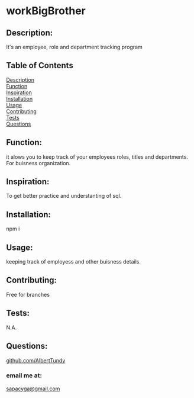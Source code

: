 # workBigBrother

## Description:

It's an employee, role and department tracking program<br/>

## Table of Contents

[Description](#Description)<br/>
[Function](#Function)<br/>
[Inspiration](#Inspiration)<br/>
[Installation](#Installation)<br/>
[Usage](#Usage)<br/>
[Contributing](#Contributing)<br/>
[Tests](#Tests)<br/>
[Questions](#Questions)<br/>

## Function:

it alows you to keep track of your employees roles, titles and departments. For buisness organization.<br/>

## Inspiration:

To get better practice and understanting of sql.<br/>

## Installation:

npm i<br/>

## Usage:

keeping track of employess and other buisness details.<br/>

## Contributing:

Free for branches

## Tests:

N.A.

## Questions:

[github.com/AlbertTundy](http://github.com/AlbertTundy)<br/>

### email me at:

sapacyga@gmail.com
